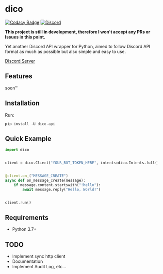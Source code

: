 # dico
[![Codacy Badge](https://app.codacy.com/project/badge/Grade/0eff61ab0fd741ff8e13a086699d6672)](https://www.codacy.com/gh/eunwoo1104/dico/dashboard?utm_source=github.com&amp;utm_medium=referral&amp;utm_content=eunwoo1104/dico&amp;utm_campaign=Badge_Grade)
[![Discord](https://img.shields.io/discord/832488748843401217)](https://discord.gg/QH4AXNySpB)

**This project is still in development, therefore I won't accept any PRs or Issues in this point.**

Yet another Discord API wrapper for Python, aimed to follow Discord API format as much as possible but also simple and easy to use.

[Discord Server](https://discord.gg/QH4AXNySpB)

## Features
soon™

## Installation
Run:
```
pip install -U dico-api
```

## Quick Example
```py
import dico


client = dico.Client("YOUR_BOT_TOKEN_HERE", intents=dico.Intents.full())


@client.on_("MESSAGE_CREATE")
async def on_message_create(message):
    if message.content.startswith("!hello"):
        await message.reply("Hello, World!")


client.run()
```

## Requirements
- Python 3.7+

## TODO
- Implement sync http client
- Documentation
- Implement Audit Log, etc...
